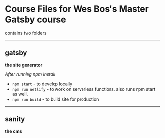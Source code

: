 # Course Files for Wes Bos's Master Gatsby course

contains two folders

---

## gatsby

**the site generator**

_After running npm install_

-   `npm start` - to develop locally
-   `npm run netlify` - to work on serverless functions. also runs npm start as well.
-   `npm run build` - to build site for production

---

## sanity

**the cms**
